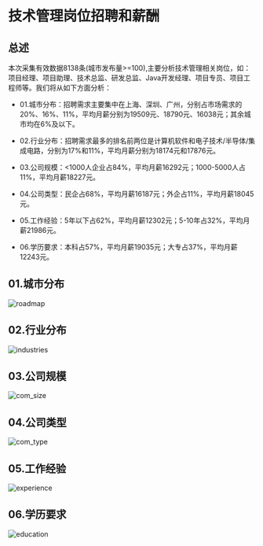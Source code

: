 # 技术管理岗位招聘和薪酬

## 总述

本次采集有效数据8138条(城市发布量\>=100),主要分析技术管理相关岗位，如：项目经理、项目助理、技术总监、研发总监、Java开发经理、项目专员、项目工程师等。我们将从如下方面分析：

-   01.城市分布：招聘需求主要集中在上海、深圳、广州，分别占市场需求的20%、16%、11%，平均月薪分别为19509元、18790元、16038元；其余城市均在6%及以下。

-   02.行业分布：招聘需求最多的排名前两位是计算机软件和电子技术/半导体/集成电路，分别为17%和11%，平均月薪分别为18174元和17876元。

-   03.公司规模：\<1000人企业占84%，平均月薪16292元；1000-5000人占11%，平均月薪18227元。

-   04.公司类型：民企占68%，平均月薪16187元；外企占11%，平均月薪18045元。

-   05.工作经验：5年以下占62%，平均月薪12302元；5-10年占32%，平均月薪21986元。

-   06.学历要求：本科占57%，平均月薪19035元；大专占37%，平均月薪12243元。

## 01.城市分布

![roadmap](PIC29/Rplot01_roadmap.png)

## 02.行业分布

![industries](PIC29/Rplot02_industries.png)

## 03.公司规模

![com_size](PIC29/Rplot03_com_size.png)

## 04.公司类型

![com_type](PIC29/Rplot04_com_type.png)

## 05.工作经验

![experience](PIC29/Rplot05_experience.png)

## 06.学历要求

![education](PIC29/Rplot06_education.png)
